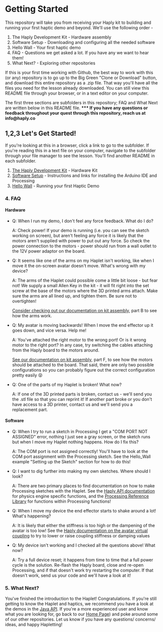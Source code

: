 # Getting Started

This repository will take you from receiving your Haply kit to building and running your first haptic demo and beyond. We'll use the following order  -

1. The Haply Development Kit - Hardware assembly
2. Software Setup - Downloading and configuring all the needed software
3. Hello Wall -  Your first haptic demo
4. FAQ - Questions we get asked a lot. If you have any we want to hear them!
5. What Next? - Exploring other repositories

If this is your first time working with Github, the best way to work with this (or any) repository is to go up to the Big Green "Clone or Download" button, and download this entire repository as a .zip file. That way you'll have all the files you need for the lesson already downloaded. You can still view this README file through your browser, or in a text editor on your computer.

The first three sections are subfolders in this repository; FAQ and What Next are written below in this README file.
__*** If you have any questions or feedback throughout your quest through this repository, reach us at info@haply.co__

## 1,2,3 Let's Get Started!
If you're looking at this in a browser, click a link to go to the subfolder. If you're reading this in a text file on your computer, navigate to the subfolder through your file manager to see the lesson. You'll find another README in each subfolder.
1. [The Haply Development Kit](/The-Haply-Development-Kit) - Hardware Kit
2. [Software Setup](/Software-Setup) - Instructions and links for installing the Arduino IDE and Processing
3. [Hello Wall](/Hello_Wall) - Running your first Haptic Demo


### 4. FAQ
#### Hardware
  - Q: When I run my demo, I don't feel any force feedback. What do I do?  

    A: Check power! If your demo is running (i.e. you can see the sketch working on screen), but aren't feeling any force it is likely that the motors aren't supplied with power to put out any force. So check the power connection to the motors - power should run from a wall outlet to the 12V power adaptor on the board.

  - Q: It seems like one of the arms on my Haplet isn't working, like when I move it the on-screen avatar doesn't move. What's wrong with my device?

    A: The arms of the Haplet could possible come a little bit loose - but fear not! We supply a small Allen Key in the kit - it will fit right into the set screw at the base of the motors where the 3D printed arms attach. Make sure the arms are all lined up, and tighten them. Be sure not to overtighten!  

    [Consider checking out our documentation on kit assembly](https://github.com/HaplyHaptics/Getting-Started/tree/master/The-Haply-Development-Kit), part B to see how the arms work.

  - Q: My avatar is moving backwards! When I move the end effector up it goes down, and vice versa. Help me!  

    A: You've attached the right motor to the wrong port! Or is it wrong motor to the right port? In any case, try switching the cables attaching from the Haply board to the motors around.

    [See our documentation on kit assembly](https://github.com/HaplyHaptics/Getting-Started/tree/master/The-Haply-Development-Kit), part F, to see how the motors should be attached to the board. That said, there are only two possible configurations so you can probably figure out the correct configuration pretty easily 😝

  - Q: One of the parts of my Haplet is broken! What now?  

    A: If one of the 3D printed parts is broken, contact us - we'll send you the .stl file so that you can reprint it! If another part broke or you don't have access to a 3D printer, contact us and we'll send you a replacement part.

#### Software

  - Q: When I try to run a sketch in Processing I get a "COM PORT NOT ASSIGNED" error, nothing I just see a gray screen, or the sketch runs but when I move my Haplet nothing happens.  How do I fix this?  

    A: The COM port is not assigned correctly! You'll have to look at the COM port assignment with the Processing sketch. See the Hello_Wall example "Setting up the Sketch" section for how to do this!

  - Q: I want to dig further into making my own sketches. Where should I look?  

    A: There are two primary places to find documentation on how to make Processing sketches with the Haplet. See the [Haply API documentation](https://haphub.github.io/hAPI_Fisica/) for physics engine specific functions, and the [Processing Reference Library](https://processing.org/reference/) for functions within Processing functions!

  - Q: When I move my device the end effector starts to shake around a lot! What's happening?  

    A: It is likely that either the stiffness is too high or the dampening of the avatar is too low! See the [Haply documentation on the avatar virtual coupling](https://haphub.github.io/hAPI_Fisica/class_h_virtual_coupling.html) to try to lower or raise coupling stiffness or damping values

  - Q: My device isn't working and I checked all the questions above! What now?  

    A: Try a full device reset; it happens from time to time that a full power cycle is the solution. Re-flash the Haply board, close and re-open Processing, and if that doesn't work try restarting the computer. If that doesn't work, send us your code and we'll have a look at it!

### 5. What Next?
You've finished the introduction to the Haplet! Congratulations. If you're still getting to know the Haplet and haptics, we recommend you have a look at the demos in the [Java API](https://github.com/HaplyHaptics/Haply-API-Java). If you're a more experienced user and know what you are looking for, go back to our [Home Page](https://github.com/HaplyHaptics)) and poke around some of our other repositories. Let us know if you have any questions/ concerns/ ideas, and happy Hapletting!
